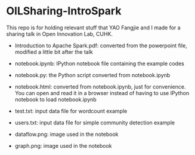 # OILSharing-IntroSpark

This repo is for holding relevant stuff that YAO Fangjie and I made for a sharing talk in Open Innovation Lab, CUHK.


- Introduction to Apache Spark.pdf: converted from the powerpoint file, modified a little bit after the talk

- notebook.ipynb: IPython notebook file containing the example codes

- notebook.py: the Python script converted from notebook.ipynb

- notebook.html: converted from notebook.ipynb, just for convenience. You can open and read it in a browser instead of having to use IPython notebook to load notebook.ipynb

- test.txt: input data file for wordcount example

- users.txt: input data file for simple community detection example

- dataflow.png: image used in the notebook

- graph.png: image used in the notebook

